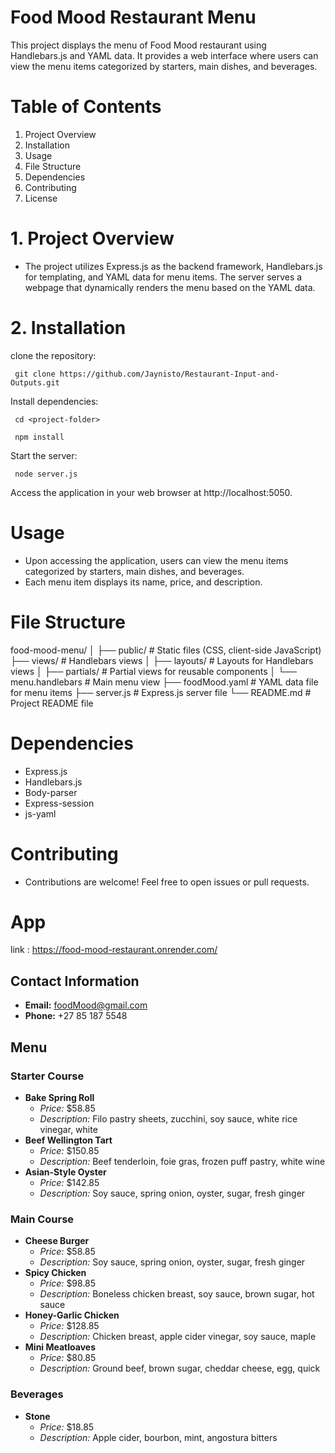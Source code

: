 # Food Mood Restaurant Menu

 This project displays the menu of Food Mood restaurant using Handlebars.js and YAML data. It provides a web interface where users can view the menu   items categorized by starters, main dishes, and beverages.

# Table of Contents

1. Project Overview
2. Installation
3. Usage
4. File Structure
5. Dependencies
6. Contributing
7. License

# 1. Project Overview

- The project utilizes Express.js as the backend framework, Handlebars.js for templating, and YAML data for menu items. The server serves a webpage that  dynamically renders the menu based on the YAML data.

# 2. Installation

clone the repository:

` git clone https://github.com/Jaynisto/Restaurant-Input-and-Outputs.git`

Install dependencies:

` cd <project-folder>`

` npm install`

Start the server:

` node server.js`

Access the application in your web browser at http://localhost:5050.

# Usage
- Upon accessing the application, users can view the menu items categorized by starters, main dishes, and beverages.
- Each menu item displays its name, price, and description.

# File Structure

food-mood-menu/
│
├── public/                   # Static files (CSS, client-side JavaScript)
├── views/                    # Handlebars views
│   ├── layouts/              # Layouts for Handlebars views
│   ├── partials/             # Partial views for reusable components
│   └── menu.handlebars       # Main menu view
├── foodMood.yaml             # YAML data file for menu items
├── server.js                 # Express.js server file
└── README.md                 # Project README file

# Dependencies
- Express.js
- Handlebars.js
- Body-parser
- Express-session
- js-yaml

# Contributing
- Contributions are welcome! Feel free to open issues or pull requests.

# App
link : https://food-mood-restaurant.onrender.com/


## Contact Information
- **Email:** foodMood@gmail.com
- **Phone:** +27 85 187 5548

## Menu

### Starter Course
- **Bake Spring Roll**
  - *Price:* $58.85
  - *Description:* Filo pastry sheets, zucchini, soy sauce, white rice vinegar, white
- **Beef Wellington Tart**
  - *Price:* $150.85
  - *Description:* Beef tenderloin, foie gras, frozen puff pastry, white wine
- **Asian-Style Oyster**
  - *Price:* $142.85
  - *Description:* Soy sauce, spring onion, oyster, sugar, fresh ginger

### Main Course
- **Cheese Burger**
  - *Price:* $58.85
  - *Description:* Soy sauce, spring onion, oyster, sugar, fresh ginger
- **Spicy Chicken**
  - *Price:* $98.85
  - *Description:* Boneless chicken breast, soy sauce, brown sugar, hot sauce
- **Honey-Garlic Chicken**
  - *Price:* $128.85
  - *Description:* Chicken breast, apple cider vinegar, soy sauce, maple
- **Mini Meatloaves**
  - *Price:* $80.85
  - *Description:* Ground beef, brown sugar, cheddar cheese, egg, quick

### Beverages
- **Stone**
  - *Price:* $18.85
  - *Description:* Apple cider, bourbon, mint, angostura bitters


